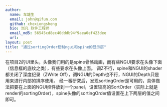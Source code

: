 ```yaml
---
author:
  name: 车雄生
  email: john@qifun.com
  github: chexiongsheng
  bio: 岂凡 软件工程师
  email_md5: 56545cd8ec40dddb94f9aea0ef423dee
  url: 
layout: post
title: "通过sortingOrder控制ngui和spine的显示层"
---
```

  在项目2的UI里头，头像我们用的是spine骨骼动画，而有些NGUI要求在头像下面（信息框的底纹之类），有些要求在头像上面。
  调Z不行，spine和NGUI的shader都关闭了深度纪录（ZWrite Off），调NGUI的Depth也不行，NGUI的Depth只是用来进行内部的排序使用。
  经一番研究后，发现sortingOrder是可用的，具体做法把要在上面的NGUI控件放到一个panel，设置较高的SortOrder（实际上就是render的sortingOrder），spine头像的sortingOrder值设置在上下两层的值之间即可。

